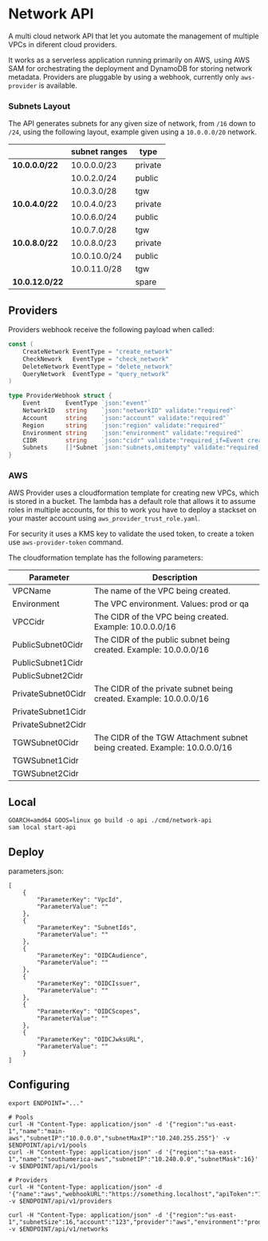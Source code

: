 # Network API

A multi cloud network API that let you automate the management of multiple VPCs in diferent cloud providers.

It works as a serverless application running primarily on AWS, using AWS SAM for orchestrating the deployment and DynamoDB for storing network metadata. Providers are pluggable by using a webhook, currently only `aws-provider` is available.

### Subnets Layout

The API generates subnets for any given size of network, from `/16` down to `/24`, using the following layout, example given using a `10.0.0.0/20` network.

|                  | subnet ranges | type    |
|------------------|---------------|---------|
| **10.0.0.0/22**  | 10.0.0.0/23   | private |
|                  | 10.0.2.0/24   | public  |
|                  | 10.0.3.0/28   | tgw     |
| **10.0.4.0/22**  | 10.0.4.0/23   | private |
|                  | 10.0.6.0/24   | public  |
|                  | 10.0.7.0/28   | tgw     |
| **10.0.8.0/22**  | 10.0.8.0/23   | private |
|                  | 10.0.10.0/24  | public  |
|                  | 10.0.11.0/28  | tgw     |
| **10.0.12.0/22** |               | spare   |

## Providers

Providers webhook receive the following payload when called:

```go
const (
	CreateNetwork EventType = "create_network"
	CheckNework   EventType = "check_network"
	DeleteNetwork EventType = "delete_network"
	QueryNetwork  EventType = "query_network"
)

type ProviderWebhook struct {
	Event       EventType `json:"event"`
	NetworkID   string    `json:"networkID" validate:"required"`
	Account     string    `json:"account" validate:"required"`
	Region      string    `json:"region" validate:"required"`
	Environment string    `json:"environment" validate:"required"`
	CIDR        string    `json:"cidr" validate:"required_if=Event create_network,omitempty,cidr"`
	Subnets     []*Subnet `json:"subnets,omitempty" validate:"required_if=Event create_network,omitempty"`
}
```

### AWS

AWS Provider uses a cloudformation template for creating new VPCs, which is stored in a bucket. The lambda has a default role that allows it to assume roles in multiple accounts, for this to work you have to deploy a stackset on your master account using `aws_provider_trust_role.yaml`.

For security it uses a KMS key to validate the used token, to create a token use `aws-provider-token` command.

The cloudformation template has the following parameters:

| Parameter          | Description                                                               |
|--------------------|---------------------------------------------------------------------------|
| VPCName            | The name of the VPC being created.                                        |
| Environment        | The VPC environment. Values: prod or qa                                   |
| VPCCidr            | The CIDR of the VPC being created. Example: 10.0.0.0/16                   |
| PublicSubnet0Cidr  | The CIDR of the public subnet being created. Example: 10.0.0.0/16         |
| PublicSubnet1Cidr  |                                                                           |
| PublicSubnet2Cidr  |                                                                           |
| PrivateSubnet0Cidr | The CIDR of the private subnet being created. Example: 10.0.0.0/16        |
| PrivateSubnet1Cidr |                                                                           |
| PrivateSubnet2Cidr |                                                                           |
| TGWSubnet0Cidr     | The CIDR of the TGW Attachment subnet being created. Example: 10.0.0.0/16 |
| TGWSubnet1Cidr     |                                                                           |
| TGWSubnet2Cidr     |                                                                           |

## Local

```
GOARCH=amd64 GOOS=linux go build -o api ./cmd/network-api
sam local start-api
```

## Deploy

parameters.json:
```
[
    {
        "ParameterKey": "VpcId",
        "ParameterValue": ""
    },
    {
        "ParameterKey": "SubnetIds",
        "ParameterValue": ""
    },
    {
        "ParameterKey": "OIDCAudience",
        "ParameterValue": ""
    },
    {
        "ParameterKey": "OIDCIssuer",
        "ParameterValue": ""
    },
    {
        "ParameterKey": "OIDCScopes",
        "ParameterValue": ""
    },
    {
        "ParameterKey": "OIDCJwksURL",
        "ParameterValue": ""
    }
]
```

## Configuring

```
export ENDPOINT="..."

# Pools
curl -H "Content-Type: application/json" -d '{"region":"us-east-1","name":"main-aws","subnetIP":"10.0.0.0","subnetMaxIP":"10.240.255.255"}' -v $ENDPOINT/api/v1/pools
curl -H "Content-Type: application/json" -d '{"region":"sa-east-1","name":"southamerica-aws","subnetIP":"10.240.0.0","subnetMask":16}' -v $ENDPOINT/api/v1/pools

# Providers
curl -H "Content-Type: application/json" -d '{"name":"aws","webhookURL":"https://something.localhost","apiToken":"1234token"}' -v $ENDPOINT/api/v1/providers

curl -H "Content-Type: application/json" -d '{"region":"us-east-1","subnetSize":16,"account":"123","provider":"aws","environment":"prod","attachTGW":true,"privateSubnet":true,"publicSubnet":true}' -v $ENDPOINT/api/v1/networks
```